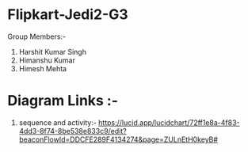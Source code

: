 # Flipkart-Jedi2-G3
Group Members:- 
1. Harshit Kumar Singh
2. Himanshu Kumar
3. Himesh Mehta

# Diagram Links :- 
1. sequence and activity:- https://lucid.app/lucidchart/72ff1e8a-4f83-4dd3-8f74-8be538e833c9/edit?beaconFlowId=DDCFE289F4134274&page=ZULnEtH0keyB#
